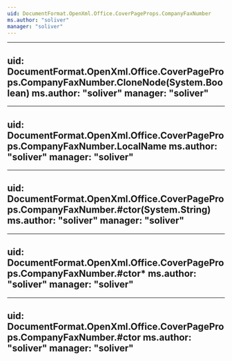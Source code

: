 ```yaml
---
uid: DocumentFormat.OpenXml.Office.CoverPageProps.CompanyFaxNumber
ms.author: "soliver"
manager: "soliver"
---
```


---
uid: DocumentFormat.OpenXml.Office.CoverPageProps.CompanyFaxNumber.CloneNode(System.Boolean)
ms.author: "soliver"
manager: "soliver"
---

---
uid: DocumentFormat.OpenXml.Office.CoverPageProps.CompanyFaxNumber.LocalName
ms.author: "soliver"
manager: "soliver"
---

---
uid: DocumentFormat.OpenXml.Office.CoverPageProps.CompanyFaxNumber.#ctor(System.String)
ms.author: "soliver"
manager: "soliver"
---

---
uid: DocumentFormat.OpenXml.Office.CoverPageProps.CompanyFaxNumber.#ctor*
ms.author: "soliver"
manager: "soliver"
---

---
uid: DocumentFormat.OpenXml.Office.CoverPageProps.CompanyFaxNumber.#ctor
ms.author: "soliver"
manager: "soliver"
---
